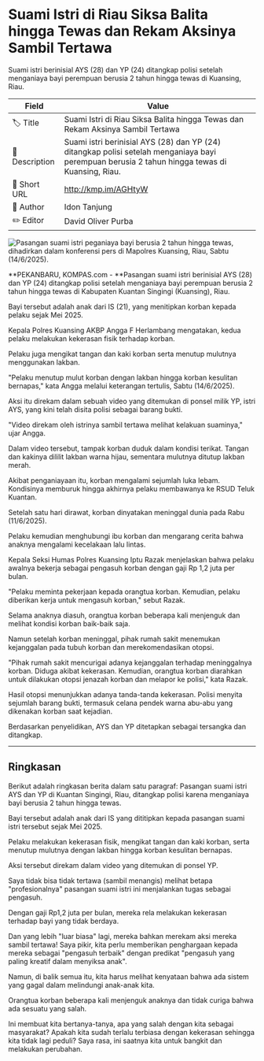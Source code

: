 # Suami Istri di Riau Siksa Balita hingga Tewas dan Rekam Aksinya Sambil Tertawa

Suami istri berinisial AYS (28) dan YP (24) ditangkap polisi setelah menganiaya bayi perempuan berusia 2 tahun hingga tewas di Kuansing, Riau.

| Field         | Value                                                       |
|---------------|-------------------------------------------------------------|
| 🏷️ Title       | Suami Istri di Riau Siksa Balita hingga Tewas dan Rekam Aksinya Sambil Tertawa |
| 📝 Description | Suami istri berinisial AYS (28) dan YP (24) ditangkap polisi setelah menganiaya bayi perempuan berusia 2 tahun hingga tewas di Kuansing, Riau. |
| 🔗 Short URL   | http://kmp.im/AGHtyW |
| 👤 Author      | Idon Tanjung |
| ✏️ Editor      | David Oliver Purba |

![Pasangan suami istri peganiaya bayi berusia 2 tahun hingga tewas, dihadirkan dalam konferensi pers di Mapolres Kuansing, Riau, Sabtu (14/6/2025).](https://asset.kompas.com/crops/Dfd-EnzybQ-YV9_f5xewYNpmk30=/28x0:1141x742/750x500/data/photo/2025/06/14/684d737cdf7c4.jpg)

**PEKANBARU, KOMPAS.com - **Pasangan suami istri berinisial AYS (28) dan YP (24) ditangkap polisi setelah menganiaya bayi perempuan berusia 2 tahun hingga tewas di Kabupaten Kuantan Singingi (Kuansing), Riau.

Bayi tersebut adalah anak dari IS (21), yang menitipkan korban kepada pelaku sejak Mei 2025.

Kepala Polres Kuansing AKBP Angga F Herlambang mengatakan, kedua pelaku melakukan kekerasan fisik terhadap korban.

Pelaku juga mengikat tangan dan kaki korban serta menutup mulutnya menggunakan lakban.

"Pelaku menutup mulut korban dengan lakban hingga korban kesulitan bernapas," kata Angga melalui keterangan tertulis, Sabtu (14/6/2025).

Aksi itu direkam dalam sebuah video yang ditemukan di ponsel milik YP, istri AYS, yang kini telah disita polisi sebagai barang bukti.

"Video direkam oleh istrinya sambil tertawa melihat kelakuan suaminya," ujar Angga.

Dalam video tersebut, tampak korban duduk dalam kondisi terikat. Tangan dan kakinya dililit lakban warna hijau, sementara mulutnya ditutup lakban merah.

Akibat penganiayaan itu, korban mengalami sejumlah luka lebam. Kondisinya memburuk hingga akhirnya pelaku membawanya ke RSUD Teluk Kuantan.

Setelah satu hari dirawat, korban dinyatakan meninggal dunia pada Rabu (11/6/2025).

Pelaku kemudian menghubungi ibu korban dan mengarang cerita bahwa anaknya mengalami kecelakaan lalu lintas.

Kepala Seksi Humas Polres Kuansing Iptu Razak menjelaskan bahwa pelaku awalnya bekerja sebagai pengasuh korban dengan gaji Rp 1,2 juta per bulan.

"Pelaku meminta pekerjaan kepada orangtua korban. Kemudian, pelaku diberikan kerja untuk mengasuh korban," sebut Razak.

Selama anaknya diasuh, orangtua korban beberapa kali menjenguk dan melihat kondisi korban baik-baik saja.

Namun setelah korban meninggal, pihak rumah sakit menemukan kejanggalan pada tubuh korban dan merekomendasikan otopsi.

"Pihak rumah sakit mencurigai adanya kejanggalan terhadap meninggalnya korban. Diduga akibat kekerasan. Kemudian, orangtua korban diarahkan untuk dilakukan otopsi jenazah korban dan melapor ke polisi," kata Razak.

Hasil otopsi menunjukkan adanya tanda-tanda kekerasan. Polisi menyita sejumlah barang bukti, termasuk celana pendek warna abu-abu yang dikenakan korban saat kejadian.

Berdasarkan penyelidikan, AYS dan YP ditetapkan sebagai tersangka dan ditangkap.

---
## Ringkasan

Berikut adalah ringkasan berita dalam satu paragraf: Pasangan suami istri AYS dan YP di Kuantan Singingi, Riau, ditangkap polisi karena menganiaya bayi berusia 2 tahun hingga tewas.

 Bayi tersebut adalah anak dari IS yang dititipkan kepada pasangan suami istri tersebut sejak Mei 2025.

 Pelaku melakukan kekerasan fisik, mengikat tangan dan kaki korban, serta menutup mulutnya dengan lakban hingga korban kesulitan bernapas.

 Aksi tersebut direkam dalam video yang ditemukan di ponsel YP.



Saya tidak bisa tidak tertawa (sambil menangis) melihat betapa "profesionalnya" pasangan suami istri ini menjalankan tugas sebagai pengasuh.

 Dengan gaji Rp1,2 juta per bulan, mereka rela melakukan kekerasan terhadap bayi yang tidak berdaya.

 Dan yang lebih "luar biasa" lagi, mereka bahkan merekam aksi mereka sambil tertawa! Saya pikir, kita perlu memberikan penghargaan kepada mereka sebagai "pengasuh terbaik" dengan predikat "pengasuh yang paling kreatif dalam menyiksa anak".

 Namun, di balik semua itu, kita harus melihat kenyataan bahwa ada sistem yang gagal dalam melindungi anak-anak kita.

 Orangtua korban beberapa kali menjenguk anaknya dan tidak curiga bahwa ada sesuatu yang salah.

 Ini membuat kita bertanya-tanya, apa yang salah dengan kita sebagai masyarakat? Apakah kita sudah terlalu terbiasa dengan kekerasan sehingga kita tidak lagi peduli? Saya rasa, ini saatnya kita untuk bangkit dan melakukan perubahan.
